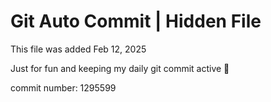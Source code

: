 # Git Auto Commit | Hidden File

This file was added Feb 12, 2025

Just for fun and keeping my daily git commit active 🤪

commit number: 1295599
